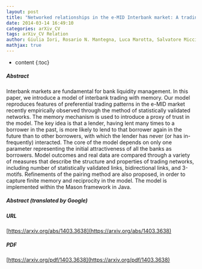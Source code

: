 ```yaml
---
layout: post
title: "Networked relationships in the e-MID Interbank market: A trading model with memory"
date: 2014-03-14 16:49:10
categories: arXiv_CV
tags: arXiv_CV Relation
author: Giulia Iori, Rosario N. Mantegna, Luca Marotta, Salvatore Micciche', James Porter, Michele Tumminello
mathjax: true
---
```


* content
{:toc}

##### Abstract
Interbank markets are fundamental for bank liquidity management. In this paper, we introduce a model of interbank trading with memory. Our model reproduces features of preferential trading patterns in the e-MID market recently empirically observed through the method of statistically validated networks. The memory mechanism is used to introduce a proxy of trust in the model. The key idea is that a lender, having lent many times to a borrower in the past, is more likely to lend to that borrower again in the future than to other borrowers, with which the lender has never (or has in- frequently) interacted. The core of the model depends on only one parameter representing the initial attractiveness of all the banks as borrowers. Model outcomes and real data are compared through a variety of measures that describe the structure and properties of trading networks, including number of statistically validated links, bidirectional links, and 3-motifs. Refinements of the pairing method are also proposed, in order to capture finite memory and reciprocity in the model. The model is implemented within the Mason framework in Java.

##### Abstract (translated by Google)


##### URL
[https://arxiv.org/abs/1403.3638](https://arxiv.org/abs/1403.3638)

##### PDF
[https://arxiv.org/pdf/1403.3638](https://arxiv.org/pdf/1403.3638)

